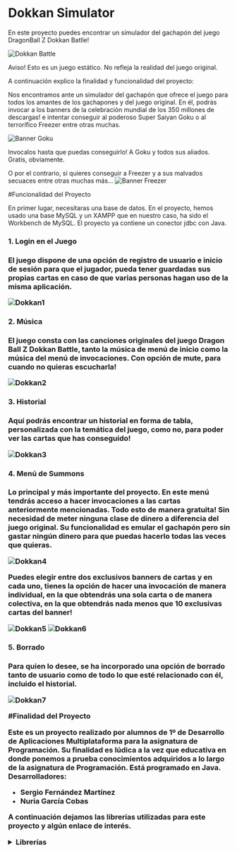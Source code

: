 # Dokkan Simulator

En este proyecto puedes encontrar un simulador del gachapón del juego DragonBall Z Dokkan Batlle!

![Dokkan Battle](https://fotografias-neox.atresmedia.com/clipping/cmsimages02/2017/08/01/2DD8574F-2A47-4809-9772-217B426F4E98/98.jpg?crop=1351,760,x7,y0&width=1900&height=1069&optimize=high&format=webply)

Aviso! Esto es un juego estático. No refleja la realidad del juego original.

A continuación explico la finalidad y funcionalidad del proyecto:

Nos encontramos ante un simulador del gachapón que ofrece el juego para todos los amantes de los gachapones y del juego original.
En él, podrás invocar a los banners de la celebración mundial de los 350 millones de descargas! e intentar conseguir al poderoso Super Saiyan Goku o al terrorífico Freezer entre otras muchas.

![Banner Goku](https://static.wikia.nocookie.net/dbz-dokkanbattle/images/5/51/Super_Saiyan_Goku_Summon.png/revision/latest?cb=20210828063441)

Invocalos hasta que puedas conseguirlo! A Goku y todos sus aliados. Gratis, obviamente.

O por el contrario, si quieres conseguir a Freezer y a sus malvados secuaces entre otras muchas más...
![Banner Freezer](https://static.wikia.nocookie.net/dbz-dokkanbattle/images/0/0f/Frieza_FP_%28AGL%29_Summon.png/revision/latest?cb=20210828063443)

#Funcionalidad del Proyecto

En primer lugar, necesitaras una base de datos. En el proyecto, hemos usado una base MySQL y un XAMPP que en nuestro caso, ha sido el Workbench de MySQL.
El proyecto ya contiene un conector jdbc con Java.

<h3>1. Login en el Juego<h3/>

El juego dispone de una opción de registro de usuario e inicio de sesión para que el jugador, pueda tener guardadas sus propias cartas en caso de que varias personas hagan uso de la misma aplicación.

![Dokkan1](src/main/resources/Readme/d2.png)

<h3>2. Música<h3/>
El juego consta con las canciones originales del juego Dragon Ball Z Dokkan Battle, tanto la música de menú de inicio como la música del menú de invocaciones.
Con opción de mute, para cuando no quieras escucharla!

![Dokkan2](src/main/resources/Readme/d1.png)

<h3>3. Historial<h3/>
Aquí podrás encontrar un historial en forma de tabla, personalizada con la temática del juego, como no, para poder ver las cartas que has conseguido!

![Dokkan3](src/main/resources/Readme/d4.png)


<h3>4. Menú de Summons<h3/>
Lo principal y más importante del proyecto. En este menú tendrás acceso a hacer invocaciones a las cartas anteriormente mencionadas. Todo esto de manera gratuita! Sin necesidad de meter ninguna clase de dinero a diferencia del juego original.
Su funcionalidad es emular el gachapón pero sin gastar ningún dinero para que puedas hacerlo todas las veces que quieras.

![Dokkan4](src/main/resources/Readme/d5.png)

Puedes elegir entre dos exclusivos banners de cartas y en cada uno, tienes la opción de hacer una invocación de manera individual, en la que obtendrás una sola carta o de manera colectiva, en la que obtendrás nada menos que 10 exclusivas cartas del banner!

![Dokkan5](src/main/resources/Readme/d6.png)
![Dokkan6](src/main/resources/Readme/d7.png)

<h3>5. Borrado<h3/>
Para quien lo desee, se ha incorporado una opción de borrado tanto de usuario como de todo lo que esté relacionado con él, incluido el historial.

![Dokkan7](src/main/resources/Readme/d3.png)

#Finalidad del Proyecto

Este es un proyecto realizado por alumnos de 1º de Desarrollo de Aplicaciones Multiplataforma para la asignatura de Programación. Su finalidad es lúdica a la vez que educativa en donde ponemos a prueba conocimientos adquiridos a lo largo de la asignatura de Programación.
Está programado en Java.
Desarrolladores:

- Sergio Fernández Martínez
- Nuria García Cobas

A continuación dejamos las librerías utilizadas para este proyecto y algún enlace de interés.
<details>
<summary>Librerías</summary>
<p></p>
<p><a href="https://github.com/GorillaGrip/DokkanSimulator/releases/tag/Libreria_BD_1.0">Librería Base de Datos</a> </p>
<p><a href="https://github.com/GorillaGrip/DokkanSimulator/releases/tag/Libreria_Sonido_1.0">Librería de Sonido</a> </p>
<p><a href="https://dbz-dokkanbattle.fandom.com/wiki/Dragon_Ball_Z_Dokkan_Battle_Wiki">Página Wiki Dokkan Battle</a> </p>
</details>



